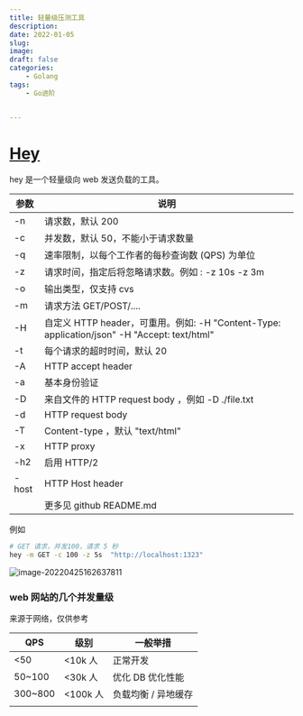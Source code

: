 ```yaml
---
title: 轻量级压测工具
description: 
date: 2022-01-05 
slug: 
image: 
draft: false
categories:
    - Golang
tags:
    - Go进阶


---
```




# [Hey](https://github.com/rakyll/hey)

hey 是一个轻量级向 web 发送负载的工具。

| 参数  | 说明                                                         |
| ----- | ------------------------------------------------------------ |
| -n    | 请求数，默认 200                                             |
| -c    | 并发数，默认 50，不能小于请求数量                            |
| -q    | 速率限制，以每个工作者的每秒查询数 (QPS) 为单位              |
| -z    | 请求时间，指定后将忽略请求数。例如 : -z 10s  -z  3m          |
| -o    | 输出类型，仅支持 cvs                                         |
| -m    | 请求方法 GET/POST/....                                       |
| -H    | 自定义 HTTP header，可重用。例如: -H "Content-Type: application/json" -H "Accept: text/html" |
| -t    | 每个请求的超时时间，默认 20                                  |
| -A    | HTTP accept header                                           |
| -a    | 基本身份验证                                                 |
| -D    | 来自文件的 HTTP request body ，例如 -D ./file.txt            |
| -d    | HTTP request body                                            |
| -T    | Content-type ，默认 "text/html"                              |
| -x    | HTTP proxy                                                   |
| -h2   | 启用 HTTP/2                                                  |
| -host | HTTP Host header                                             |
|       | 更多见 github  README.md                                     |



例如

```bash
# GET 请求，并发100，请求 5 秒
hey -m GET -c 100 -z 5s  "http://localhost:1323"
```

![image-20220425162637811](http://img.golang.space/shot-1650875198009.png)



### web 网站的几个并发量级

来源于网络，仅供参考

| QPS     | 级别     | 一般举措            |
| ------- | -------- | ------------------- |
| <50     | <10k 人  | 正常开发            |
| 50~100  | <30k 人  | 优化 DB 优化性能    |
| 300~800 | <100k 人 | 负载均衡 / 异地缓存 |
|         |          |                     |
